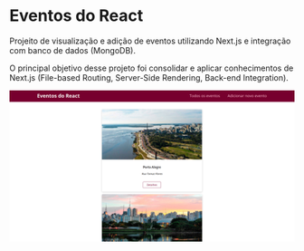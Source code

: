 # Eventos do React

Projeito de visualização e adição de eventos utilizando Next.js e integração com banco de dados (MongoDB).

O principal objetivo desse projeto foi consolidar e aplicar conhecimentos de Next.js (File-based Routing, Server-Side Rendering, Back-end Integration).

![Meetups](/meetups.png)
